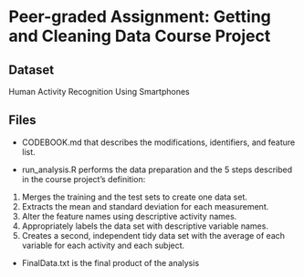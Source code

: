 # Peer-graded Assignment: Getting and Cleaning Data Course Project

## Dataset

Human Activity Recognition Using Smartphones

## Files

* CODEBOOK.md that describes the modifications, identifiers, and feature list.

* run_analysis.R performs the data preparation and the 5 steps described in the course project’s definition:
1. Merges the training and the test sets to create one data set.
2. Extracts the mean and standard deviation for each measurement.
3. Alter the feature names using descriptive activity names.
4. Appropriately labels the data set with descriptive variable names.
5. Creates a second, independent tidy data set with the average of each variable for each activity and each subject.

* FinalData.txt is the final product of the analysis 



